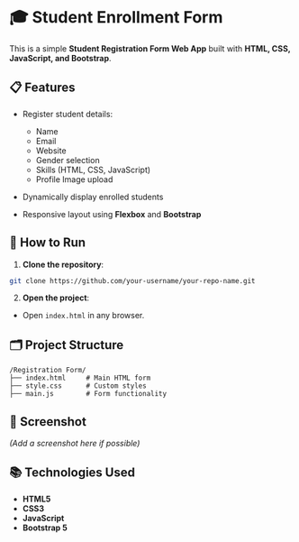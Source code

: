 
# 🎓 Student Enrollment Form

This is a simple **Student Registration Form Web App** built with **HTML, CSS, JavaScript, and Bootstrap**.

## 📋 Features

* Register student details:

  * Name
  * Email
  * Website
  * Gender selection
  * Skills (HTML, CSS, JavaScript)
  * Profile Image upload
* Dynamically display enrolled students
* Responsive layout using **Flexbox** and **Bootstrap**

## 🚀 How to Run

1. **Clone the repository**:

```bash
git clone https://github.com/your-username/your-repo-name.git
```

2. **Open the project**:

* Open `index.html` in any browser.

## 🗂️ Project Structure

```
/Registration Form/
├── index.html     # Main HTML form
├── style.css      # Custom styles
├── main.js        # Form functionality
```

## 🎨 Screenshot

*(Add a screenshot here if possible)*

## 📚 Technologies Used

* **HTML5**
* **CSS3**
* **JavaScript**
* **Bootstrap 5**

 
